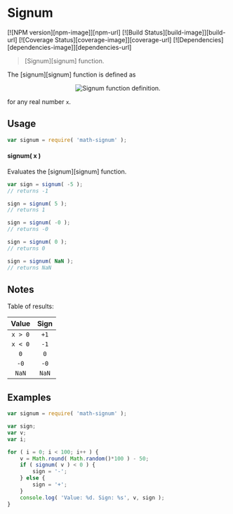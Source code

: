 Signum
===
[![NPM version][npm-image]][npm-url] [![Build Status][build-image]][build-url] [![Coverage Status][coverage-image]][coverage-url] [![Dependencies][dependencies-image]][dependencies-url]

> [Signum][signum] function.

The [signum][signum] function is defined as

<div class="equation" align="center" data-raw-text="\operatorname{sign}(x) := \begin{cases} -1 &amp; \textrm{if}\ x < 0 \\ 0 &amp; \textrm{if}\ x = 0 \\ 1 &amp; \textrm{if}\ x > 0 \end{cases}" data-equation="eq:signum_function">
	<img src="https://cdn.rawgit.com/math-io/signum/ec73644e91efe6a321261458c55bbd727bb6b38d/docs/img/eqn.svg" alt="Signum function definition.">
	<br>
</div>

for any real number `x`.

<!-- <usage> -->
## Usage

``` javascript
var signum = require( 'math-signum' );
```

#### signum( x )

Evaluates the [signum][signum] function.

``` javascript
var sign = signum( -5 );
// returns -1

sign = signum( 5 );
// returns 1

sign = signum( -0 );
// returns -0

sign = signum( 0 );
// returns 0

sign = signum( NaN );
// returns NaN
```


## Notes

Table of results:

Value | Sign  
:---: | :---: |
`x > 0` | `+1`
`x < 0` | `-1`
`0` | `0`
`-0` | `-0`
`NaN` | `NaN`
<!-- </usage> -->


<!-- <examples> -->
## Examples

``` javascript
var signum = require( 'math-signum' );

var sign;
var v;
var i;

for ( i = 0; i < 100; i++ ) {
	v = Math.round( Math.random()*100 ) - 50;
	if ( signum( v ) < 0 ) {
		sign = '-';
	} else {
		sign = '+';
	}
	console.log( 'Value: %d. Sign: %s', v, sign );
}
```
<!-- </examples> -->

<!-- <links> -->
<!-- </links> -->
